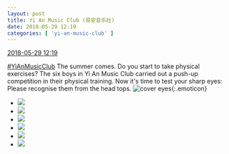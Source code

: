 ```yaml
---
layout: post
title: Yi An Music Club (易安音乐社)
date: 2018-05-29 12:19
categories: [ 'yi-an-music-club' ]
---
```


<div class="weibo-info">
  <a href="https://weibo.com/6094546964/GiSlRsS9o">2018-05-29 12:19</a>
</div>

[#YiAnMusicClub](https://weibo.com/p/100808beae2e3e05b17b64f63ebedca39f19b2/super_index) The summer comes. Do you start to take physical exercises? The six boys in Yi An Music Club carried out a push-up competition in their physical training. Now it's time to test your sharp eyes: Please recognise them from the head tops. ![cover eyes](https://img.t.sinajs.cn/t4/appstyle/expression/ext/normal/10/2018new_wu_org.png){:.emoticon}

<!-- more -->

<ul class="weibo-pic-list-2">
  <li class="weibo-pic">
    <a href="https://wx3.sinaimg.cn/mw690/006Es64Aly1frs25mtqeyj33vc2kwu0x.jpg"><img src="https://wx3.sinaimg.cn/thumb150/006Es64Aly1frs25mtqeyj33vc2kwu0x.jpg"/></a>
  </li>
  <li class="weibo-pic">
    <a href="https://wx4.sinaimg.cn/mw690/006Es64Aly1frs25nwg0rj33vc2kvkjl.jpg"><img src="https://wx4.sinaimg.cn/thumb150/006Es64Aly1frs25nwg0rj33vc2kvkjl.jpg"/></a>
  </li>
  <li class="weibo-pic">
    <a href="https://wx2.sinaimg.cn/mw690/006Es64Aly1frs25phf21j33vc2kwhdt.jpg"><img src="https://wx2.sinaimg.cn/thumb150/006Es64Aly1frs25phf21j33vc2kwhdt.jpg"/></a>
  </li>
  <li class="weibo-pic">
    <a href="https://wx4.sinaimg.cn/mw690/006Es64Aly1frs25qacs2j33vc2kwx6p.jpg"><img src="https://wx4.sinaimg.cn/thumb150/006Es64Aly1frs25qacs2j33vc2kwx6p.jpg"/></a>
  </li>
  <li class="weibo-pic">
    <a href="https://wx3.sinaimg.cn/mw690/006Es64Aly1frs25rcmz9j33vc2kwnpd.jpg"><img src="https://wx3.sinaimg.cn/thumb150/006Es64Aly1frs25rcmz9j33vc2kwnpd.jpg"/></a>
  </li>
  <li class="weibo-pic">
    <a href="https://wx2.sinaimg.cn/mw690/006Es64Aly1frs25slhtsj33vc2kwe81.jpg"><img src="https://wx2.sinaimg.cn/thumb150/006Es64Aly1frs25slhtsj33vc2kwe81.jpg"/></a>
  </li>
</ul>
